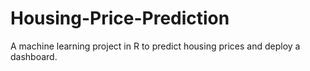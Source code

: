 # Housing-Price-Prediction
A machine learning project in R to predict housing prices and deploy a dashboard.
